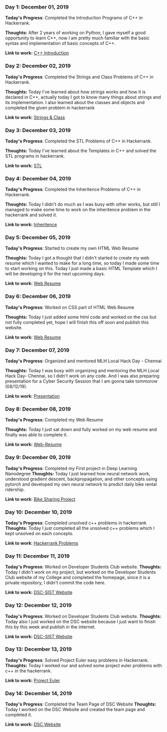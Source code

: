### Day 1: December 01, 2019 

**Today's Progress**: Completed the Introduction Programs of C++ in Hackerrank.

**Thoughts:** After 2 years of working on Python, I gave myself a good opportunity to learn C++, now I am pretty much familiar with the basic syntax and implementation of basic concepts of C++.

**Link to work:** [C++ Introduction](https://github.com/AkashM398/100-Days-of-Code/tree/master/Challenge/Day-1)

### Day 2: December 02, 2019 

**Today's Progress**: Completed the Strings and Class Problems of C++ in Hackerrank.

**Thoughts:** Today I've learned about how strings works and how it is declared in C++, actually today I got to know many things about strings and its implementation. I also learned about the classes and objects and completed the given problem in hackerrank

**Link to work:** [Strings & Class](https://github.com/AkashM398/100-Days-of-Code/tree/master/Challenge/Day-2)

### Day 3: December 03, 2019 

**Today's Progress**: Completed the STL Problems of C++ in Hackerrank.

**Thoughts:** Today I've learned about the Templates in C++ and solved the STL programs in hackerrank.

**Link to work:** [STL](https://github.com/AkashM398/100-Days-of-Code/tree/master/Challenge/Day-3)

### Day 4: December 04, 2019 

**Today's Progress**: Completed the Inheritence Problems of C++ in Hackerrank.

**Thoughts:** Today I didn't do much as I was busy with other works, but still I managed to make some time to work on the inheritence problem in the hackerrank and solved it.

**Link to work:** [Inheritence](https://github.com/AkashM398/100-Days-of-Code/tree/master/Challenge/Day-4)

### Day 5: December 05, 2019 

**Today's Progress**: Started to create my own HTML Web Resume

**Thoughts:** Today I got a thought that I didn't started to create my web resume which I wanted to make for a long time, so today I made some time to start working on this. Today I just made a basic HTML Template which I will be developing it for the next upcoming days.

**Link to work:** [Web Resume](https://github.com/AkashM398/100-Days-of-Code/tree/master/Challenge/Day-5)

### Day 6: December 06, 2019 

**Today's Progress**: Worked on CSS part of HTML Web Resume

**Thoughts:** Today I just added some html code and worked on the css but not fully completed yet, hope I will finish this off soon and publish this website.

**Link to work:** [Web Resume](https://github.com/AkashM398/100-Days-of-Code/tree/master/Challenge/Day-6)

### Day 7: December 07, 2019 

**Today's Progress**: Organized and mentored MLH Local Hack Day - Chennai

**Thoughts:** Today I was busy with organizing and mentoring the MLH Local Hack Day- Chennai, so I didn't work on any code. And I was also preparing presentation for a Cyber Security Session that I am gonna take tommorow (08/12/19).

**Link to work:** [Presentation](https://github.com/AkashM398/100-Days-of-Code/tree/master/Challenge/Day-7)

### Day 8: December 08, 2019 

**Today's Progress**: Completed my Web Resume

**Thoughts:** Today I just sat down and fully worked on my web resume and finally was able to complete it.

**Link to work:** [Web-Resume](https://github.com/AkashM398/100-Days-of-Code/tree/master/Challenge/Day-8)

### Day 9: December 09, 2019 

**Today's Progress**: Completed my First project in Deep Learning Nanodegree
**Thoughts:** Today I just learned how neural network work, understood gradient descent, backpropagation, and other concepts using pytorch and developed my own neural network to predict daily bike rental ridership.

**Link to work:** [Bike Sharing Project](https://github.com/AkashM398/100-Days-of-Code/tree/master/Challenge/Day-9)

### Day 10: December 10, 2019 

**Today's Progress**: Completed unsolved c++ problems in hackerrank
**Thoughts:** Today I just completed all the unsolved c++ problems which I kept unsolved on each concepts.

**Link to work:** [Hackerrank Problems](https://github.com/AkashM398/100-Days-of-Code/tree/master/Challenge/Day-10)

### Day 11: December 11, 2019 

**Today's Progress**: Worked on Developer Students Club website.
**Thoughts:** Today I didn't work on my project, but worked on the Developer Students Club website of my College and completed the homepage, since it is a private repository, I didn't commit the code here.

**Link to work:** [DSC-SIST Website](https://sathyabama-coding-club.github.io/DSC-SIST-Website/)

### Day 12: December 12, 2019 

**Today's Progress**: Worked on Developer Students Club website.
**Thoughts:** Today also I just worked on the DSC website because I just want to finish this by this week and publish in the internet.

**Link to work:** [DSC-SIST Website](https://sathyabama-coding-club.github.io/DSC-SIST-Website/)

### Day 13: December 13, 2019 

**Today's Progress**: Solved Project Euler easy problems in Hackerrank.
**Thoughts:** Today I worked our and solved some project euler problems with c++ in the hackerrank.

**Link to work:** [Project Euler](https://github.com/AkashM398/100-Days-of-Code/tree/master/Challenge/Day-13)

### Day 14: December 14, 2019 

**Today's Progress**: Completed the Team Page of DSC Website
**Thoughts:** Today I worked on the DSC Website and created the team page and completed it.

**Link to work:** [DSC Website](https://sathyabama-coding-club.github.io/DSC-SIST-Website/team.html)